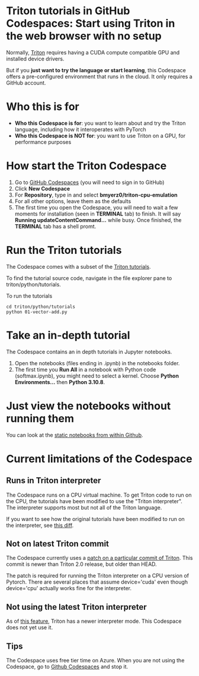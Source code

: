 # Triton tutorials in GitHub Codespaces: Start using Triton in the web browser with no setup

Normally, [Triton](https://github.com/openai/triton) requires having a CUDA compute compatible GPU and installed device drivers.

But if you **just want to try the language or start learning**, this Codespace offers a pre-configured environment that runs in the cloud. It only requires a GitHub account.

# Who this is for

* **Who this Codespace is for**: you want to learn about and try the Triton language, including how it interoperates with PyTorch
* **Who this Codespace is NOT for**: you want to use Triton on a GPU, for performance purposes

# How start the Triton Codespace

1. Go to [GitHub Codespaces](https://github.com/codespaces) (you will need to sign in to GitHub)
2. Click **New Codespace**
3. For **Repository**, type in and select **bmyerz0/triton-cpu-emulation**
4. For all other options, leave them as the defaults
5. The first time you open the Codespace, you will need to wait a few moments for installation (seen in **TERMINAL** tab) to finish. It will say **Running updateContentCommand...** while busy. Once finished, the **TERMINAL** tab has a shell promt.

# Run the Triton tutorials
The Codespace comes with a subset of the [Triton tutorials](https://triton-lang.org/main/getting-started/tutorials/index.html).

To find the tutorial source code, navigate in the file explorer pane to triton/python/tutorials.

To run the tutorials

```
cd triton/python/tutorials
python 01-vector-add.py
```

# Take an in-depth tutorial
The Codespace contains an in depth tutorials in Jupyter notebooks.

1. Open the notebooks (files ending in .ipynb) in the notebooks folder.
2. The first time you **Run All** in a notebook with Python code (softmax.ipynb), you might need to select a kernel. Choose **Python Environments...** then **Python 3.10.8**.

# Just view the notebooks without running them

You can look at the  [static notebooks from within Github](https://github.com/bmyerz0/triton-cpu-emulation/tree/main/notebooks).

# Current limitations of the Codespace

## Runs in Triton interpreter
The Codespace runs on a CPU virtual machine. To get Triton code to run on the CPU, the tutorials have been modified to use the "Triton interpreter". The interpreter supports most but not all of the Triton language.

If you want to see how the original tutorials have been modified to run on the interpreter, see [this diff](https://github.com/openai/triton/commit/38290abfea7a3c8c277baaa9d90e02847445ea46).

## Not on latest Triton commit

The Codespace currently uses a [patch on a particular commit of Triton](https://github.com/bmyerz0/triton/tree/dev/bmyerz0/codespaces-support-with-tutorials). This commit is newer than Triton 2.0 release, but older than HEAD.

The patch is required for running the Triton interpreter on a CPU version of Pytorch. There are several places that assume device='cuda' even though device='cpu' actually works fine for the interpreter.

## Not using the latest Triton interpreter

As of [this feature](https://github.com/openai/triton/pull/2321), Triton has a newer interpreter mode. This Codespace does not yet use it.

## Tips

The Codespace uses free tier time on Azure.
When you are not using the Codespace, go to [Github Codespaces](https://github.com/codespaces) and stop it.

